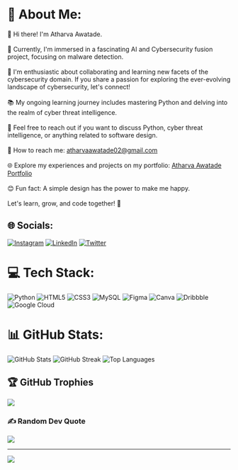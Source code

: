 # 💫 About Me:
👋 Hi there! I'm Atharva Awatade.<br><br>🚀 Currently, I'm immersed in a fascinating AI and Cybersecurity fusion project, focusing on malware detection.<br><br>🤝 I'm enthusiastic about collaborating and learning new facets of the cybersecurity domain. If you share a passion for exploring the ever-evolving landscape of cybersecurity, let's connect!<br><br>📚 My ongoing learning journey includes mastering Python and delving into the realm of cyber threat intelligence.<br><br>💬 Feel free to reach out if you want to discuss Python, cyber threat intelligence, or anything related to software design.<br><br>📧 How to reach me: atharvaawatade02@gmail.com<br><br>🌐 Explore my experiences and projects on my portfolio: [Atharva Awatade Portfolio](https://atharva-awatade-portfolio.vercel.app/)<br><br>😊 Fun fact: A simple design has the power to make me happy.<br><br>Let's learn, grow, and code together! 🚀


## 🌐 Socials:
[![Instagram](https://img.shields.io/badge/Instagram-%23E4405F.svg?logo=Instagram&logoColor=white)](https://instagram.com/atharvaawatade19) [![LinkedIn](https://img.shields.io/badge/LinkedIn-%230077B5.svg?logo=linkedin&logoColor=white)](https://linkedin.com/in/atharvaawatade) [![Twitter](https://img.shields.io/badge/Twitter-%231DA1F2.svg?logo=Twitter&logoColor=white)](https://twitter.com/atharvaawatade) 

# 💻 Tech Stack:
![Python](https://img.shields.io/badge/python-3670A0?style=for-the-badge&logo=python&logoColor=ffdd54) ![HTML5](https://img.shields.io/badge/html5-%23E34F26.svg?style=for-the-badge&logo=html5&logoColor=white) ![CSS3](https://img.shields.io/badge/css3-%231572B6.svg?style=for-the-badge&logo=css3&logoColor=white) ![MySQL](https://img.shields.io/badge/mysql-%2300000f.svg?style=for-the-badge&logo=mysql&logoColor=white) ![Figma](https://img.shields.io/badge/figma-%23F24E1E.svg?style=for-the-badge&logo=figma&logoColor=white) ![Canva](https://img.shields.io/badge/Canva-%2300C4CC.svg?style=for-the-badge&logo=Canva&logoColor=white) ![Dribbble](https://img.shields.io/badge/Dribbble-EA4C89?style=for-the-badge&logo=dribbble&logoColor=white) ![Google Cloud](https://img.shields.io/badge/GoogleCloud-%234285F4.svg?style=for-the-badge&logo=google-cloud&logoColor=white)
# 📊 GitHub Stats:

![GitHub Stats](https://github-readme-stats.vercel.app/api?username=atharvaawatade&theme=tokyonight&hide_border=false&include_all_commits=true&count_private=true&show_icons=true)
![GitHub Streak](https://github-readme-streak-stats.herokuapp.com/?user=atharvaawatade&theme=tokyonight&hide_border=false)
![Top Languages](https://github-readme-stats.vercel.app/api/top-langs/?username=atharvaawatade&theme=tokyonight&hide_border=false&layout=compact)


## 🏆 GitHub Trophies
![](https://github-profile-trophy.vercel.app/?username=atharvaawatade&theme=radical&no-frame=false&no-bg=true&margin-w=4)

### ✍️ Random Dev Quote
![](https://quotes-github-readme.vercel.app/api?type=horizontal&theme=radical)

---
[![](https://visitcount.itsvg.in/api?id=atharvaawatade&icon=1&color=0)](https://visitcount.itsvg.in)

<!-- Proudly created with GPRM ( https://gprm.itsvg.in ) -->
